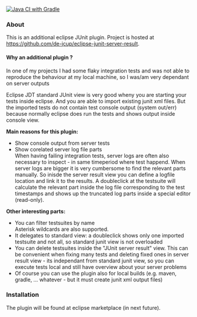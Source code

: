 [![Java CI with Gradle](https://github.com/de-jcup/eclipse-junit-server-result/actions/workflows/maven.yml/badge.svg)](https://github.com/de-jcup/eclipse-junit-server-result/actions/workflows/maven.yml)

### About
This is an additional eclipse JUnit plugin. Project is hosted at https://github.com/de-jcup/eclipse-junit-server-result.

#### Why an additional plugin ?

In one of my projects I had some flaky integration tests and was not able to reproduce the behaviour at my local machine, so I was/am very dependant on server outputs

Eclipse JDT standard JUnit view is very good wheny you are starting your tests inside eclipse. And you are able to import existing junit xml files.
But the imported tests do not contain test console output (system out/err) because normally eclipse does run the tests and shows output inside console view.

**Main reasons for this plugin:**
- Show console output from server tests
- Show corelated server log file parts  
When having failing integration tests, server logs are often also necessary to inspect - in same timeperiod where test happend. When server logs are bigger it is very cumbersome to find the relevant parts manually. So inisde the server result view you can define a logfile location and link it to the results. A doubleclick at the testsuite will calculate the relevant part inside the log file corresponding to the test timestamps and shows up the truncated log parts inside a special editor (read-only).

**Other interesting parts:**
- You can filter testsuites by name  
Asterisk wildcards are also supported.
- It delegates to standard view: a doubleclick shows only one imported testsuite and not all, so standard junit view is not overloaded
- You can delete testsuites inside the "JUnit server result" view. This can be convenient when fixing many tests and deleting fixed ones in server result view - its independant from standard junit view, so you can execute tests local and still have overview about your server problems
- Of course you can use the plugin also for local builds (e.g. maven, gradle, ... whatever - but it must create junit xml output files)
  

### Installation
The plugin will be found at eclipse marketplace (in next future).


